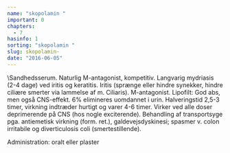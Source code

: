 ```yaml
---
name: "skopolamin "
important: 0
chapters:
  - 7
hasinfo: 1
sorting: "skopolamin "
slug: skopolamin-
date: "2016-06-05"
---
```


\Sandhedsserum\. Naturlig M-antagonist, kompetitiv. Langvarig mydriasis (2-4
dage) ved iritis og keratitis. Iritis (sprænge eller hindre synekker, hindre
ciliære smerter via lammelse af m. Ciliaris). M-antagonist. Lipofilt: God abs,
men også CNS-effekt. 6% elimineres uomdannet i urin. Halveringstid 2,5-3 timer,
virkning indtræder hurtigt og varer 4-6 timer. Virker ved alle doser
deprimerende på CNS (hos nogle exciterende). Behandling af transportsyge pga.
antiemetisk virkning (form. ret.), galdevejsdyskinesi; spasmer v. colon
irritabile og diverticulosis coli (smertestillende).

Administration: oralt eller plaster
